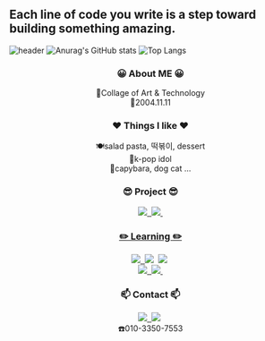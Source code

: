 ## Each line of code you write is a step toward building something amazing.

![header](https://capsule-render.vercel.app/api?type=waving&color=0:ffc1cc,100:ffabb9&height=200&section=header&text=Hello%20World🤗&fontSize=60)
![Anurag's GitHub stats](https://github-readme-stats.vercel.app/api?username=oioioi52&show_icons=true&theme=radical)
![Top Langs](https://github-readme-stats.vercel.app/api/top-langs/?username=oioioi52&layout=compact)
<h3 align="center">😀 About ME 😀</h3>
<div align="center">
  🏫Collage of Art & Technology 
  </a>
</div>
<div align="center">
  🎂2004.11.11
  </a>
</div>
<h3 align="center">❤️ Things I like ❤️</h3>
<div align="center">
  🍽️salad pasta, 떡볶이, dessert 
  </a>
</div>
<div align="center">
  🎵k-pop idol
  </a>
</div>
<div align="center">
  🐶capybara, dog cat ...
  </a>
</div>
<h3 align="center">😎 Project 😎</h3>
<div align="center">
  <a href="https://www.youtube.com/@%EC%84%9C%EC%98%81-z6q">
    <img src="https://img.shields.io/badge/youtube-FF0000.svg?style=flat-square&logo=youtube&logoColor=ffffff"/>&nbsp
  </a>
  <a href="https://github.com/oioioi52/pikmin">
    <img src="https://img.shields.io/badge/github-181717.svg?style=flat-square&logo=github&logoColor=ffffff"/>&nbsp
</div>
<h3 align="center">✏️ Learning ✏️</h3>
<div align="center">
  <a href="https://www.python.org/">
    <img src="https://img.shields.io/badge/python-3776AB.svg?style=flat-square&logo=python&logoColor=ffffff"/>&nbsp
  </a>
  <img src="https://img.shields.io/badge/C-A8B9CC.svg?style=flat-square&logo=c&logoColor=ffffff"/>&nbsp
  </a>
  <img src="https://img.shields.io/badge/C++-00599C.svg?style=flat-square&logo=cplusplus&logoColor=ffffff"/>&nbsp
  </a>
</div>
<div align="center">
  <a href="https://www.adobe.com/kr/">
    <img src="https://img.shields.io/badge/adobephotoshop-31A8FF.svg?style=flat-square&logo=adobephotoshop&logoColor=ffffff"/>&nbsp
  </a>
  <a href="https://www.adobe.com/kr/">
    <img src="https://img.shields.io/badge/adobeillustrator-FF9A00.svg?style=flat-square&logo=adobeillustrator&logoColor=ffffff"/>&nbsp
  </a>
  <h3 align="center">📫 Contact 📫</h3>
<div align="center">
  <a href="https://www.instagram.com/1oa.ding/">
    <img src="https://img.shields.io/badge/@1oa.ding-E4405F.svg?style=flat-square&logo=instagram&logoColor=ffffff"/>&nbsp
  </a>
  <img src="https://img.shields.io/badge/seoyoung7553@gmail.com-EA4335.svg?style=flat-square&logo=gmail&logoColor=ffffff"/>&nbsp
  </a>
<div align="center">
  ☎️010-3350-7553
  </a>
</div>
